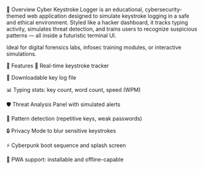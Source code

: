🚀 Overview
Cyber Keystroke Logger is an educational, cybersecurity-themed web application designed to simulate keystroke logging in a safe and ethical environment. Styled like a hacker dashboard, it tracks typing activity, simulates threat detection, and trains users to recognize suspicious patterns — all inside a futuristic terminal UI.

Ideal for digital forensics labs, infosec training modules, or interactive simulations.

🧠 Features
🔑 Real-time keystroke tracker

📄 Downloadable key log file

📊 Typing stats: key count, word count, speed (WPM)

🛡️ Threat Analysis Panel with simulated alerts

🚨 Pattern detection (repetitive keys, weak passwords)

🔒 Privacy Mode to blur sensitive keystrokes

⚡ Cyberpunk boot sequence and splash screen

📱 PWA support: installable and offline-capable
